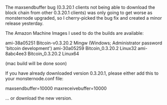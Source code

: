The maxsendbuffer bug (0.3.20.1 clients not being able to download the block chain from other 0.3.20.1 clients) was only going to get
worse as monsternode upgraded, so I cherry-picked the bug fix and created a minor release yesterday.

The Amazon Machine Images I used to do the builds are available:

  ami-38a05251   Bitcoin-v0.3.20.2 Mingw    (Windows; Administrator password 'bitcoin development')
  ami-30a05259   Bitcoin_0.3.20.2 Linux32
  ami-8abc4ee3   Bitcoin_0.3.20.2 Linux64

(mac build will be done soon)

If you have already downloaded version 0.3.20.1, please either add this to your monsternode.conf file:

  maxsendbuffer=10000
  maxreceivebuffer=10000

... or download the new version.
